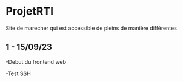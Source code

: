 # ProjetRTI
Site de marecher qui est accessible de pleins de manière différentes

## 1  - 15/09/23 ##

-Debut du frontend web

-Test SSH